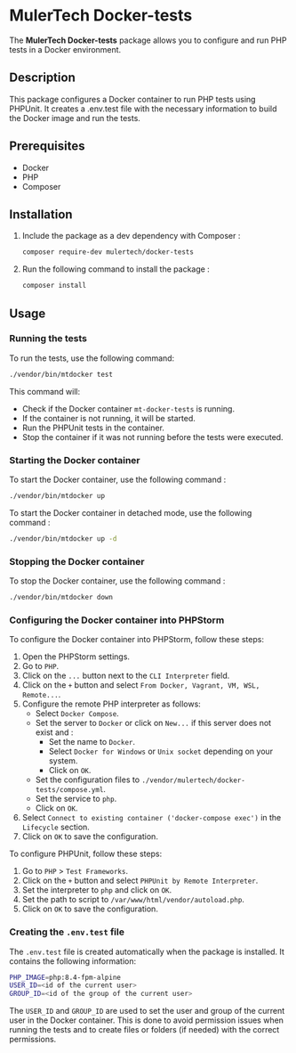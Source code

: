 # MulerTech Docker-tests

The **MulerTech Docker-tests** package allows you to configure and run PHP tests in a Docker environment.

## Description

This package configures a Docker container to run PHP tests using PHPUnit. It creates a .env.test file with the necessary information to build the Docker image and run the tests.

## Prerequisites

- Docker
- PHP
- Composer

## Installation

1. Include the package as a dev dependency with Composer :

    ```sh
    composer require-dev mulertech/docker-tests
    ```

2. Run the following command to install the package :

    ```sh
    composer install
    ```

## Usage

### Running the tests

To run the tests, use the following command:

```sh
./vendor/bin/mtdocker test
```

This command will:  
- Check if the Docker container `mt-docker-tests` is running.
- If the container is not running, it will be started.
- Run the PHPUnit tests in the container.
- Stop the container if it was not running before the tests were executed.

### Starting the Docker container

To start the Docker container, use the following command :

```sh
./vendor/bin/mtdocker up
```

To start the Docker container in detached mode, use the following command :

```sh
./vendor/bin/mtdocker up -d
```

### Stopping the Docker container

To stop the Docker container, use the following command :

```sh
./vendor/bin/mtdocker down
```

### Configuring the Docker container into PHPStorm

To configure the Docker container into PHPStorm, follow these steps:

1. Open the PHPStorm settings.
2. Go to `PHP`.
3. Click on the `...` button next to the `CLI Interpreter` field.
4. Click on the `+` button and select `From Docker, Vagrant, VM, WSL, Remote...`.
5. Configure the remote PHP interpreter as follows:
    - Select `Docker Compose`.
    - Set the server to `Docker` or click on `New...` if this server does not exist and :
        - Set the name to `Docker`.
        - Select `Docker for Windows` or `Unix socket` depending on your system.
        - Click on `OK`.
    - Set the configuration files to `./vendor/mulertech/docker-tests/compose.yml`.
    - Set the service to `php`.
    - Click on `OK`.
6. Select `Connect to existing container ('docker-compose exec')` in the `Lifecycle` section.
7. Click on `OK` to save the configuration.

To configure PHPUnit, follow these steps:

1. Go to `PHP` > `Test Frameworks`.
2. Click on the `+` button and select `PHPUnit by Remote Interpreter`.
3. Set the interpreter to `php` and click on `OK`.
4. Set the path to script to `/var/www/html/vendor/autoload.php`.
5. Click on `OK` to save the configuration.

### Creating the `.env.test` file

The `.env.test` file is created automatically when the package is installed. It contains the following information:

```sh
PHP_IMAGE=php:8.4-fpm-alpine
USER_ID=<id of the current user>
GROUP_ID=<id of the group of the current user>
```

The `USER_ID` and `GROUP_ID` are used to set the user and group of the current user in the Docker container.
This is done to avoid permission issues when running the tests and to create files or folders (if needed) with the correct permissions.